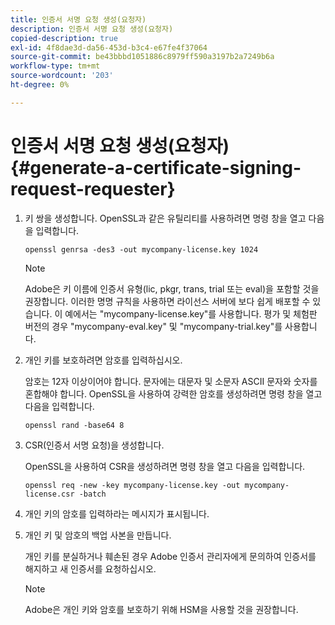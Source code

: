 ```yaml
---
title: 인증서 서명 요청 생성(요청자)
description: 인증서 서명 요청 생성(요청자)
copied-description: true
exl-id: 4f8dae3d-da56-453d-b3c4-e67fe4f37064
source-git-commit: be43bbbd1051886c8979ff590a3197b2a7249b6a
workflow-type: tm+mt
source-wordcount: '203'
ht-degree: 0%

---
```


# 인증서 서명 요청 생성(요청자) {#generate-a-certificate-signing-request-requester}

1. 키 쌍을 생성합니다. OpenSSL과 같은 유틸리티를 사용하려면 명령 창을 열고 다음을 입력합니다.

   ```
   openssl genrsa -des3 -out mycompany-license.key 1024
   ```

   >[!NOTE]
   >
   >Adobe은 키 이름에 인증서 유형(lic, pkgr, trans, trial 또는 eval)을 포함할 것을 권장합니다. 이러한 명명 규칙을 사용하면 라이선스 서버에 보다 쉽게 배포할 수 있습니다. 이 예에서는 &quot;mycompany-license.key&quot;를 사용합니다. 평가 및 체험판 버전의 경우 &quot;mycompany-eval.key&quot; 및 &quot;mycompany-trial.key&quot;를 사용합니다.

1. 개인 키를 보호하려면 암호를 입력하십시오.

   암호는 12자 이상이어야 합니다. 문자에는 대문자 및 소문자 ASCII 문자와 숫자를 혼합해야 합니다. OpenSSL을 사용하여 강력한 암호를 생성하려면 명령 창을 열고 다음을 입력합니다.

   ```
   openssl rand -base64 8
   ```

1. CSR(인증서 서명 요청)을 생성합니다.

   OpenSSL을 사용하여 CSR을 생성하려면 명령 창을 열고 다음을 입력합니다.

   ```
   openssl req -new -key mycompany-license.key -out mycompany-license.csr -batch 
   ```

1. 개인 키의 암호를 입력하라는 메시지가 표시됩니다.
1. 개인 키 및 암호의 백업 사본을 만듭니다.

   개인 키를 분실하거나 훼손된 경우 Adobe 인증서 관리자에게 문의하여 인증서를 해지하고 새 인증서를 요청하십시오.

   >[!NOTE]
   >
   >Adobe은 개인 키와 암호를 보호하기 위해 HSM을 사용할 것을 권장합니다.
